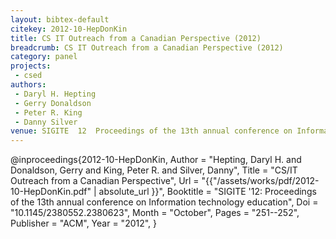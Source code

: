 ```yaml
---
layout: bibtex-default
citekey: 2012-10-HepDonKin
title: CS IT Outreach from a Canadian Perspective (2012)
breadcrumb: CS IT Outreach from a Canadian Perspective (2012)
category: panel
projects:
 - csed
authors:
 - Daryl H. Hepting
 - Gerry Donaldson
 - Peter R. King
 - Danny Silver
venue: SIGITE  12  Proceedings of the 13th annual conference on Information technology education
---
```

@inproceedings{2012-10-HepDonKin,
	Author =  "Hepting, Daryl H. and Donaldson, Gerry and King, Peter R. and Silver, Danny",
	Title =  "CS/IT Outreach from a Canadian Perspective",
	Url = \"{{"/assets/works/pdf/2012-10-HepDonKin.pdf" | absolute_url }}\",
	Booktitle =  "SIGITE '12: Proceedings of the 13th annual conference on Information technology education",
	Doi =  "10.1145/2380552.2380623",
	Month =  "October",
	Pages =  "251--252",
	Publisher =  "ACM",
	Year =  "2012",
}
